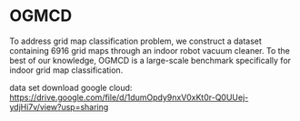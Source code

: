 # OGMCD
To address grid map classification problem, we construct a dataset containing 6916 grid maps through an indoor robot vacuum cleaner. To the best of our knowledge, OGMCD is a large-scale benchmark specifically for indoor grid map classification.

data set download
google cloud: https://drive.google.com/file/d/1dumOpdy9nxV0xKt0r-Q0UUej-ydjHi7v/view?usp=sharing
